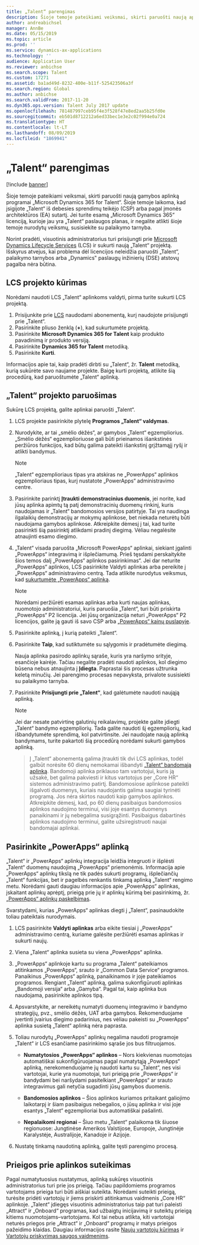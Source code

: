 ```yaml
---
title: „Talent“ parengimas
description: Šioje temoje pateikiami veiksmai, skirti paruošti naują aplinką programai „Microsoft Dynamics 365 for Talent“.
author: andreabichsel
manager: AnnBe
ms.date: 05/15/2019
ms.topic: article
ms.prod: ''
ms.service: dynamics-ax-applications
ms.technology: ''
audience: Application User
ms.reviewer: anbichse
ms.search.scope: Talent
ms.custom: 17271
ms.assetid: ba1ad49d-8232-400e-b11f-525423506a3f
ms.search.region: Global
ms.author: anbichse
ms.search.validFrom: 2017-11-20
ms.dyn365.ops.version: Talent July 2017 update
ms.openlocfilehash: 781487997ceb95f4e3f528f47e8ed2aa5b25fd0e
ms.sourcegitcommit: eb501d8712212a6ed33bec1e3e2c02f994e0a724
ms.translationtype: HT
ms.contentlocale: lt-LT
ms.lasthandoff: 08/09/2019
ms.locfileid: "1869941"
---
```

# <a name="provision-talent"></a>„Talent“ parengimas

[!include [banner](includes/banner.md)]

Šioje temoje pateikiami veiksmai, skirti paruošti naują gamybos aplinką programai „Microsoft Dynamics 365 for Talent“. Šioje temoje laikoma, kad įsigijote „Talent“ iš debesies sprendimų teikėjo (CSP) arba pagal įmonės architektūros (EA) sutartį. Jei turite esamą „Microsoft Dynamics 365“ licenciją, kurioje jau yra „Talent“ paslaugos planas, ir negalite atlikti šioje temoje nurodytų veiksmų, susisiekite su palaikymo tarnyba.

Norint pradėti, visuotinis administratorius turi prisijungti prie [Microsoft Dynamics Lifecycle Services](https://lcs.dynamics.com) (LCS) ir sukurti naują „Talent“ projektą. Išskyrus atvejus, kai problema dėl licencijos neleidžia paruošti „Talent“, palaikymo tarnybos arba „Dynamics‟ paslaugų inžinierių (DSE) atstovų pagalba nėra būtina.

## <a name="create-an-lcs-project"></a>LCS projekto kūrimas
Norėdami naudoti LCS „Talent“ aplinkoms valdyti, pirma turite sukurti LCS projektą.

1. Prisijunkite prie [LCS](https://lcs.dynamics.com/Logon/Index) naudodami abonementą, kurį naudojote prisijungti prie „Talent“.
2. Pasirinkite pliuso ženklą (**+**), kad sukurtumėte projektą.
3. Pasirinkite **Microsoft Dynamics 365 for Talent** kaip produkto pavadinimą ir produkto versiją.
4. Pasirinkite **Dynamics 365 for Talent** metodiką.
5. Pasirinkite **Kurti**.

Informacijos apie tai, kaip pradėti dirbti su „Talent“, žr. **Talent** metodiką, kurią sukūrėte savo naujame projekte. Baigę kurti projektą, atlikite šią procedūrą, kad paruoštumėte „Talent“ aplinką.

## <a name="provision-a-talent-project"></a>„Talent“ projekto paruošimas
Sukūrę LCS projektą, galite aplinkai paruošti „Talent“.

1. LCS projekte pasirinkite plytelę **Programos „Talent“ valdymas**.
2. Nurodykite, ar tai „smėlio dėžės“, ar gamybos „Talent“ egzempliorius. „Smėlio dėžės“ egzemplioriuose gali būti prieinamos išankstinės peržiūros funkcijos, kad būtų galima pateikti išankstinį grįžtamąjį ryšį ir atlikti bandymus. 
    > [!NOTE]
    > „Talent“ egzemplioriaus tipas yra atskiras ne „PowerApps“ aplinkos egzemplioriaus tipas, kurį nustatote „PowerApps“ administravimo centre.
3. Pasirinkite parinktį **Įtraukti demonstracinius duomenis**, jei norite, kad jūsų aplinka apimtų tą patį demonstracinių duomenų rinkinį, kuris naudojamas ir „Talent“ bandomosios versijos patirtyje. Tai yra naudinga ilgalaikių demonstracijų ar mokymų aplinkose, bet niekada neturėtų būti naudojama gamybos aplinkose.  Atkreipkite dėmesį į tai, kad turite pasirinkti šią pasirinktį atlikdami pradinį diegimą. Vėliau negalėsite atnaujinti esamo diegimo.
4. „Talent“ visada paruošta „Microsoft PowerApps“ aplinkai, siekiant įgalinti „PowerApps“ integravimą ir išplečiamumą. Prieš tęsdami perskaitykite šios temos dalį „PowerApps“ aplinkos pasirinkimas“. Jei dar neturite „PowerApps“ aplinkos, LCS pasirinkite Valdyti aplinkas arba pereikite į „PowerApps“ administravimo centrą. Tada atlikite nurodytus veiksmus, kad [sukurtumėte „PowerApps“ aplinką](https://docs.microsoft.com/powerapps/administrator/create-environment).

    > [!NOTE]
    > Norėdami peržiūrėti esamas aplinkas arba kurti naujas aplinkas, nuomotojo administratoriui, kuris paruošia „Talent“, turi būti priskirta „PowerApps“ P2 licencija. Jei jūsų organizacija neturi „PowerApps“ P2 licencijos, galite ją gauti iš savo CSP arba [„PowerApps“ kainų puslapyje](https://powerapps.microsoft.com/pricing/).

5. Pasirinkite aplinką, į kurią pateikti „Talent“.
6. Pasirinkite **Taip**, kad sutiktumėte su sąlygomis ir pradėtumėte diegimą.

    Nauja aplinka pasirodo aplinkų sąraše, kuris yra naršymo srityje, esančioje kairėje. Tačiau negalite pradėti naudoti aplinkos, kol diegimo būsena nebus atnaujinta į **Įdiegta**. Paprastai šis procesas užtrunka keletą minučių. Jei parengimo procesas nepavyksta, privalote susisiekti su palaikymo tarnyba.

7. Pasirinkite **Prisijungti prie „Talent“**, kad galėtumėte naudoti naująją aplinką.

    > [!NOTE]
    > Jei dar nesate patvirtinę galutinių reikalavimų, projekte galite įdiegti „Talent“ bandymo egzempliorių. Tada galite naudoti šį egzempliorių, kad išbandytumėte sprendimą, kol patvirtinsite. Jei naudojate naują aplinką bandymams, turite pakartoti šią procedūrą norėdami sukurti gamybos aplinką.

    > Į „Talent“ abonementą galima įtraukti tik dvi LCS aplinkas, todėl galbūt norėsite 60 dienų nemokamai išbandyti [„Talent“ bandomąją aplinką](https://dynamics.microsoft.com/talent/overview/). Bandomoji aplinka priklauso tam vartotojui, kuris ją užsakė, bet galima pakviesti ir kitus vartotojus per „Core HR“ sistemos administravimo patirtį. Bandomosiose aplinkose pateikti išgalvoti duomenys, kuriais naudojantis galima saugiai tyrinėti programą. Jos nėra skirtos naudoti kaip gamybos aplinkos. Atkreipkite dėmesį, kad, po 60 dienų pasibaigus bandomosios aplinkos naudojimo terminui, visi joje esantys duomenys panaikinami ir jų nebegalima susigrąžinti. Pasibaigus dabartinės aplinkos naudojimo terminui, galite užsiregistruoti naujai bandomajai aplinkai.

## <a name="select-a-powerapps-environment"></a>Pasirinkite „PowerApps“ aplinką

„Talent“ ir „PowerApps“ aplinkų integracija leidžia integruoti ir išplėsti „Talent“ duomenų naudojimą „PowerApps“ priemonėmis. Informacija apie „PowerApps“ aplinkų tikslą ne tik padės sukurti programų, išplečiančių „Talent“ funkcijas, bet ir pagelbės renkantis tinkamą aplinką „Talent“ rengimo metu. Norėdami gauti daugiau informacijos apie „PowerApps“ aplinkas, įskaitant aplinkų aprėptį, prieigą prie jų ir aplinkų kūrimą bei pasirinkimą, žr. [„PowerApps“ aplinkų paskelbimas](https://powerapps.microsoft.com/blog/powerapps-environments/). 

Svarstydami, kurias „PowerApps“ aplinkas diegti į „Talent“, pasinaudokite toliau pateiktais nurodymais. 

1. LCS pasirinkite **Valdyti aplinkas** arba eikite tiesiai į „PowerApps“ administravimo centrą, kuriame galėsite peržiūrėti esamas aplinkas ir sukurti naujų.
2. Viena „Talent“ aplinka susieta su viena „PowerApps“ aplinka.
3. „PowerApps“ aplinkoje kartu su programa „Talent“ pateikiamos atitinkamos „PowerApps“, srauto ir „Common Data Service“ programos. Panaikinus „PowerApps“ aplinką, panaikinamos ir joje pateikiamos programos. Rengiant „Talent“ aplinką, galima sukonfigūruoti aplinkas „Bandomoji versija“ arba „Gamyba“. Pagal tai, kaip aplinka bus naudojama, pasirinkite aplinkos tipą. 
4. Apsvarstykite, ar nereikėtų numatyti duomenų integravimo ir bandymo strategijų, pvz., smėlio dėžės, UAT arba gamybos. Rekomenduojame įvertinti įvairius diegimo padarinius, nes vėliau pakeisti su „PowerApps“ aplinka susietą „Talent“ aplinką nėra paprasta.
5. Toliau nurodytų „PowerApps“ aplinkų negalima naudoti programoje „Talent“ ir LCS esančiame pasirinkimo sąraše jos bus filtruojamos.
 
    - **Numatytosios „PowerApps“ aplinkos** – Nors kiekvienas nuomotojas automatiškai sukonfigūruojamas pagal numatytąją „PowerApps“ aplinką, nerekomenduojame jų naudoti kartu su „Talent“, nes visi vartotojai, kurie yra nuomotojai, turi prieigą prie „PowerApps“ ir bandydami bei naršydami pasitelkiant „PowerApps“ ar srauto integravimus gali netyčia sugadinti jūsų gamybos duomenis.
   
    - **Bandomosios aplinkos** – Šios aplinkos kuriamos pritaikant galiojimo laikotarpį ir šiam pasibaigus nebegalios, o jūsų aplinka ir visi joje esantys „Talent“ egzemplioriai bus automatiškai pašalinti.
   
    - **Nepalaikomi regionai** – Šiuo metu „Talent“ palaikoma tik šiuose regionuose: Jungtinėse Amerikos Valstijose, Europoje, Jungtinėje Karalystėje, Australijoje, Kanadoje ir Azijoje.
  
6. Nustatę tinkamą naudotiną aplinką, galite tęsti parengimo procesą. 
 
## <a name="grant-access-to-the-environment"></a>Prieigos prie aplinkos suteikimas
Pagal numatytuosius nustatymus, aplinką sukūręs visuotinis administratorius turi prie jos prieigą. Tačiau papildomiems programos vartotojams prieiga turi būti aiškiai suteikta. Norėdami suteikti prieigą, turėsite pridėti vartotojų ir jiems priskirti atitinkamus vaidmenis „Core HR“ aplinkoje. „Talent“ įdiegęs visuotinis administratorius taip pat turi paleisti „Attract“ ir „Onboard“ programas, kad užbaigtų inicijavimą ir suteiktų prieigą kitiems nuomotojams–vartotojams.  Kol tai nebus atlikta, kiti vartotojai neturės priegos prie „Attract“ ir „Onboard“ programų ir matys prieigos pažeidimo klaidas. Daugiau informacijos rasite [Naujų vartotojų kūrimas](https://docs.microsoft.com/dynamics365/unified-operations/dev-itpro/sysadmin/tasks/create-new-users) ir [Vartotojų priskyrimas saugos vaidmenims](https://docs.microsoft.com/dynamics365/unified-operations/dev-itpro/sysadmin/tasks/assign-users-security-roles). 
